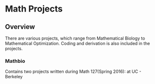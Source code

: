 # Math Projects

## Overview

There are various projects, which range from Mathematical Biology to Mathematical Optimization. Coding and derivation is also included in the projects.

### Mathbio

Contains two projects written during Math 127(Spring 2016): at UC - Berkeley